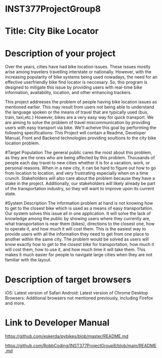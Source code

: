 # INST377ProjectGroup8
# Title: City Bike Locator


# Description of your project

Over the years, cities have had bike location issues. These issues mostly arise among travelers travelling interstate or nationally. However, with the increasing popularity of bike systems being used nowadays, the need for an effective userfriendly bike find locator is neccesary. So, this program is designed to mitigate this issue by providing users with real-time bike information, availability, location, and other enhancing trackers. 

This project addreeses the problem of people having bike location issues as mentioned earlier. This may result from users not  being able to understand the language spoken or the means of travel that are typically used (bus, train, taxi,etc.) However, bikes are a very easy way for quick transport. We are aiming to solve the problem of travel
miscommunication by providing users with easy transport via bike. We'll acheive this goal by performing the following specifications:
This Project will contain a Readme, Developer Manual, Front and Backend technologies providing soultions to the city bike location problem.

#Target Population
The general public cares the most about this problem, as they are the ones who are being
affected by this problem. Thousands of people each day travel to new cities whether it is for a
vacation, work, or personal reasons. When in a new city, it can be hard to figure out how to go
from location to location, and very frustrating especially when on a time crunch. Stakeholders
will also care about the problem because they have a stake in the project. Additionally, our
stakeholders will likely already be part of the transportation industry, so they will want to improve
upon its current state.

#System Description
The information problem at hand is not knowing how to get to the closest bike which is used as
a means of easy transportation. Our system solves this issue all in one application. It will solve
the lack of knowledge among the public by showing users where they currently are, what
transportation is near them (bikes), directions to the closest one, how to operate it, and how
much it will cost them. This is the easiest way to provide users with all the information they need
to get from one place to another within the same city. The problem would be solved as users will
know exactly how to get to the closest bike for transportation, how much it will cost them, how to
use it, and how much time it will take them. This makes it much easier for people to navigate
large cities when they are not familiar with the layout.




# Description of target browsers 
iOS: Latest version of Safari
Android: Latest version of Chrome
Desktop Browsers: Additional browsers not mentioned previously, including Firefox and more.




# Link to Developer Manual
https://github.com/eskerda/pybikes/blob/master/README.md      

https://github.com/RobbCoding/INST377ProjectGroup8/blob/main/README.md 

